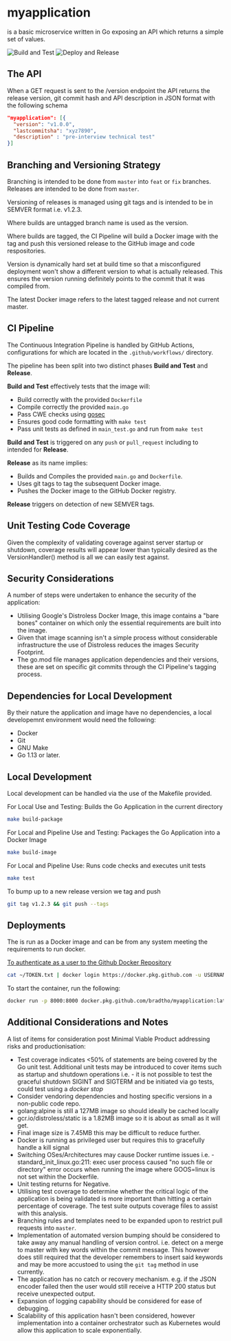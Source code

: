 # myapplication

is a basic microservice written in Go exposing an API which returns a simple set of values.

![Build and Test](https://github.com/bradtho/myapplication/workflows/Build%20and%20Test/badge.svg) ![Deploy and Release](https://github.com/bradtho/myapplication/workflows/Deploy%20and%20Release/badge.svg)

## The API

When a GET request is sent to the /version endpoint the API returns the
release version, git commit hash and API description in JSON format with
the following schema

```json
"myapplication": [{
  "version": "v1.0.0",
  "lastcommitsha": "xyz7890",
  "description" : "pre-interview technical test"
}]
```

## Branching and Versioning Strategy

Branching is intended to be done from `master` into `feat` or `fix` branches. Releases are intended to be done from `master`.

Versioning of releases is managed using git tags and is intended to be in SEMVER format i.e. v1.2.3.

Where builds are untagged branch name is used as the version.

Where builds are tagged, the CI Pipeline will build a Docker image with the tag and push this versioned release to the GitHub image and code respositories.

Version is dynamically hard set at build time so that a misconfigured deployment won't show a different version to what is actually released. This ensures the version running definitely points to the commit that it was compiled from.

The latest Docker image refers to the latest tagged release and not current master.

## CI Pipeline

The Continuous Integration Pipeline is handled by GitHub Actions, configurations for which are located in the `.github/workflows/` directory.

The pipeline has been split into two distinct phases **Build and Test** and **Release**.

**Build and Test** effectively tests that the image will:

- Build correctly with the provided `Dockerfile`
- Compile correctly the provided `main.go`
- Pass CWE checks using [gosec](https://github.com/securego/gosec)
- Ensures good code formatting with `make test`
- Pass unit tests as defined in `main_test.go` and run from `make test`

**Build and Test** is triggered on any `push` or `pull_request` including to intended for **Release**.

**Release** as its name implies:

- Builds and Compiles the provided `main.go` and `Dockerfile`.
- Uses git tags to tag the subsequent Docker image.
- Pushes the Docker image to the GitHub Docker registry.

**Release** triggers on detection of new SEMVER tags.

## Unit Testing Code Coverage

Given the complexity of validating coverage against server startup or shutdown, coverage
results will appear lower than typically desired as the VersionHandler() method is all we can easily test against.

## Security Considerations

A number of steps were undertaken to enhance the security of the application:

- Utilising Google's Distroless Docker Image, this image contains a "bare bones" container on which only the essential requirements are built into the image.
- Given that image scanning isn't a simple process without considerable infrastructure the use of Distroless reduces the images Security Footprint.
- The go.mod file manages application dependencies and their versions, these are set on specific git commits through the CI Pipeline's tagging process.

## Dependencies for Local Development

By their nature the application and image have no dependencies, a local developemnt environment would need the following:

- Docker
- Git
- GNU Make
- Go 1.13 or later.

## Local Development

Local development can be handled via the use of the Makefile provided.

For Local Use and Testing: Builds the Go Application in the current directory

```bash
make build-package
```

For Local and Pipeline Use and Testing: Packages the Go Application into a Docker Image

```bash
make build-image
```

For Local and Pipeline Use: Runs code checks and executes unit tests

```bash
make test
```

To bump up to a new release version we tag and push

```bash
git tag v1.2.3 && git push --tags
```

## Deployments

The is run as a Docker image and can be from any system meeting the requirements to run docker.

[To authenticate as a user to the Github Docker Repository](https://help.github.com/en/packages/using-github-packages-with-your-projects-ecosystem/configuring-docker-for-use-with-github-packages#authenticating-with-a-personal-access-token)

```bash
cat ~/TOKEN.txt | docker login https://docker.pkg.github.com -u USERNAME --password-stdin
```

To start the container, run the following:

```bash
docker run -p 8000:8000 docker.pkg.github.com/bradtho/myapplication:latest
```

## Additional Considerations and Notes

A list of items for consideration post Minimal Viable Product addressing risks and productionisation:

- Test coverage indicates <50% of statements are being covered by the Go unit test. Additional unit tests may be introduced to cover items such as startup and shutdown operations i.e. - it is not possible to test the graceful shutdown SIGINT and SIGTERM and be initiated via go tests, could test using a *docker stop*
- Consider vendoring dependencies and hosting specific versions in a non-public code repo.
- golang:alpine is still a 127MB image so should ideally be cached locally
- gcr.io/distroless/static is a 1.82MB image so it is about as small as it will get.
- Final image size is 7.45MB this may be difficult to reduce further.
- Docker is running as privileged user but requires this to gracefully handle a kill signal
- Switching OSes/Architectures may cause Docker runtime issues i.e. - standard_init_linux.go:211: exec user process caused "no such file or directory" error occurs when running the image where GOOS=linux is not set within the Dockerfile.
- Unit testing returns for Negative.
- Utilising test coverage to determine whether the critical logic of the application is being validated is more important than hitting a certain percentage of coverage. The test suite outputs coverage files to assist with this analysis.
- Branching rules and templates need to be expanded upon to restrict pull requests into `master`.
- Implementation of automated version bumping should be considered to take away any manual handling of version control. i.e. detect on a merge to master with key words within the commit message. This however does still required that the developer remembers to insert said keywords and may be more accustoed to using the `git tag` method in use currently.
- The application has no catch or recovery mechanism. e.g. if the JSON encoder failed then the user would still receive a HTTP 200 status but receive unexpected output.
- Expansion of logging capability should be considered for ease of debugging.
- Scalability of this application hasn't been considered, however implementation into a container orchestrator such as Kubernetes would allow this application to scale exponentially.
